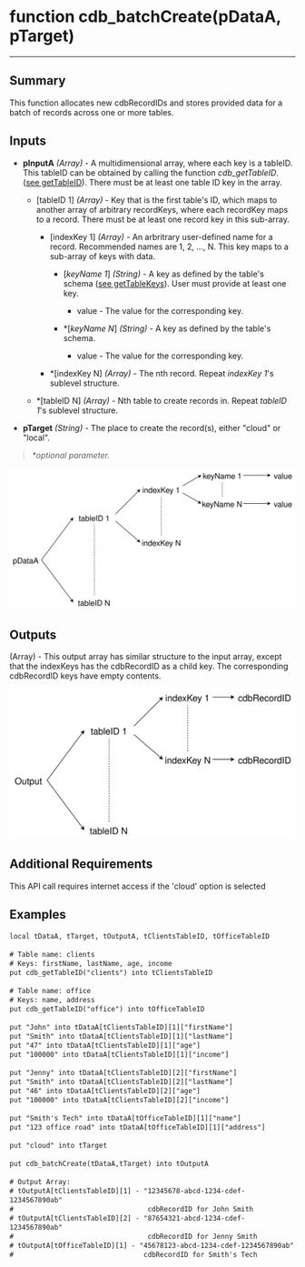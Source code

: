 # function cdb_batchCreate(pDataA, pTarget)
---
## Summary
This function allocates new cdbRecordIDs and stores provided data for a batch of records across one or more tables.

## Inputs
* **pInputA** *(Array)* - A multidimensional array, where each key is a tableID. This tableID can be obtained by calling the function *cdb_getTableID*. ([see getTableID](GetTableID.md)). There must be at least one table ID key in the array.
	
	* [tableID 1] *(Array)* - Key that is the first table's ID, which maps to another array of arbitrary recordKeys, where each recordKey maps to a record. There must be at least one record key in this sub-array.
		
		* [indexKey 1] *(Array)* - An arbritrary user-defined name for a record. Recommended names are 1, 2, ..., N. This key maps to a sub-array of keys with data.
    		* [*keyName 1*] *(String)* - A key as defined by the table's schema ([see getTableKeys](./GetTableKeys.md)). User must provide at least one key.
				* value - The value for the corresponding key.
    			
    		* \*[*keyName N*] *(String)* - A key as defined by the table's schema.
    			* value - The value for the corresponding key.
    		
    	* \*[indexKey N] *(Array)* - The nth record. Repeat *indexKey 1*'s sublevel structure.
    * \*[tableID N] *(Array)* - Nth table to create records in. Repeat *tableID 1*'s sublevel structure.

* **pTarget** *(String)* - The place to create the record(s), either "cloud" or "local".

> _*optional parameter._

![BatchCreate input diagram](images/BatchCreateInput.svg)
## Outputs
(Array) - This output array has similar structure to the input array, except that the indexKeys has the cdbRecordID as a child key. The corresponding cdbRecordID keys have empty contents.

![BatchCreate output diagram](images/BatchCreateOutput.svg)
## Additional Requirements
This API call requires internet access if the 'cloud' option is selected

## Examples
```
local tDataA, tTarget, tOutputA, tClientsTableID, tOfficeTableID
     
# Table name: clients
# Keys: firstName, lastName, age, income
put cdb_getTableID("clients") into tClientsTableID

# Table name: office
# Keys: name, address
put cdb_getTableID("office") into tOfficeTableID

put "John" into tDataA[tClientsTableID][1]["firstName"]
put "Smith" into tDataA[tClientsTableID][1]["lastName"]
put "47" into tDataA[tClientsTableID][1]["age"]
put "100000" into tDataA[tClientsTableID][1]["income"]

put "Jenny" into tDataA[tClientsTableID][2]["firstName"]
put "Smith" into tDataA[tClientsTableID][2]["lastName"]
put "46" into tDataA[tClientsTableID][2]["age"]
put "100000" into tDataA[tClientsTableID][2]["income"]

put "Smith's Tech" into tDataA[tOfficeTableID][1]["name"]
put "123 office road" into tDataA[tOfficeTableID][1]["address"]

put "cloud" into tTarget

put cdb_batchCreate(tDataA,tTarget) into tOutputA

# Output Array: 
# tOutputA[tClientsTableID][1] - "12345678-abcd-1234-cdef-1234567890ab"
#                                 cdbRecordID for John Smith
# tOutputA[tClientsTableID][2] - "87654321-abcd-1234-cdef-1234567890ab"
#                                 cdbRecordID for Jenny Smith
# tOutputA[tOfficeTableID][1] - "45678123-abcd-1234-cdef-1234567890ab"
#                                cdbRecordID for Smith's Tech
```